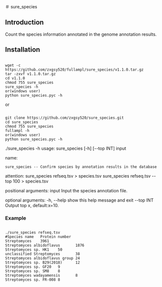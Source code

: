 ＃ sure_species
## Introduction
Count the species information annotated in the genome annotation results.

## Installation
<pre><code>
wget -c https://github.com/zxgsy520/fullampl/sure_species/v1.1.0.tar.gz
tar -zxvf v1.1.0.tar.gz
cd v1.1.0
chmod 755 sure_species
sure_species -h
or(windows user)
python sure_species.pyc -h
</code></pre>
or
<pre><code>
git clone https://github.com/zxgsy520/sure_species.git
cd sure_species
chmod 755 sure_species
fullampl -h
or(windows user)
python sure_species.pyc -h
</code></pre>
./sure_species -h
usage: sure_species [-h] [--top INT] input

name:

    sure_species -- Confirm species by annotation results in the database

attention:
    sure_species refseq.tsv > species.tsv
    sure_species refseq.tsv --top 100 > species.tsv

positional arguments:
  input       Input the species annotation file.

optional arguments:
  -h, --help  show this help message and exit
  --top INT   Output top x, default:x=10.
</code></pre>
### Example
<pre><code>
./sure_species refseq.tsv
#Species name   Protein number
Streptomyces    3961
Streptomyces albidoflavus       1876
Streptomyces sp. HK1    50
unclassified Streptomyces       38
Streptomyces albidoflavus group 24
Streptomyces sp. B29(2018)      12
Streptomyces sp. GF20   9
Streptomyces sp. SM8    8
Streptomyces wadayamensis       8
Streptomyces sp. FR-008 8
<pre><code>

